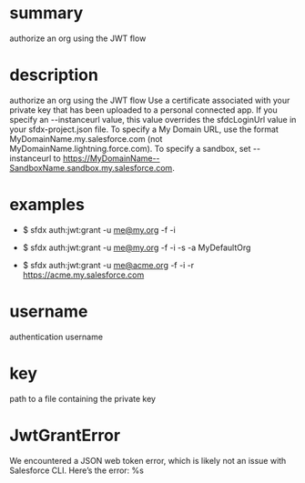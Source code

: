 # summary

authorize an org using the JWT flow

# description

authorize an org using the JWT flow
Use a certificate associated with your private key that has been uploaded to a personal connected app.
If you specify an --instanceurl value, this value overrides the sfdcLoginUrl value in your sfdx-project.json file. To specify a My Domain URL, use the format MyDomainName.my.salesforce.com (not MyDomainName.lightning.force.com). To specify a sandbox, set --instanceurl to https://MyDomainName--SandboxName.sandbox.my.salesforce.com.

# examples

- $ sfdx auth:jwt:grant -u me@my.org -f <path to jwt key file> -i <OAuth client id>

- $ sfdx auth:jwt:grant -u me@my.org -f <path to jwt key file> -i <OAuth client id> -s -a MyDefaultOrg

- $ sfdx auth:jwt:grant -u me@acme.org -f <path to jwt key file> -i <OAuth client id> -r https://acme.my.salesforce.com

# username

authentication username

# key

path to a file containing the private key

# JwtGrantError

We encountered a JSON web token error, which is likely not an issue with Salesforce CLI. Here’s the error: %s
